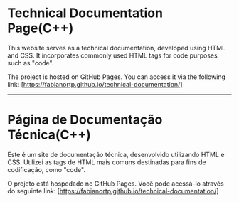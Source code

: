 # Technical Documentation Page(C++)

This website serves as a technical documentation, developed using HTML and CSS. It incorporates commonly used HTML tags for code purposes, such as "code".

The project is hosted on GitHub Pages. You can access it via the following link: [https://fabianortp.github.io/technical-documentation/]

---------------------------------------------------------------------------------------------------
# Página de Documentação Técnica(C++)

Este é um site de documentação técnica, desenvolvido utilizando HTML e CSS. Utilizei as tags de HTML mais comuns destinadas para fins de codificação, como "code".

O projeto está hospedado no GitHub Pages. Você pode acessá-lo através do seguinte link: [https://fabianortp.github.io/technical-documentation/]
